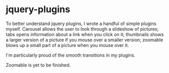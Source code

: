 # jquery-plugins

To better understand jquery plugins, I wrote a handful of simple plugins myself. Carousel allows the user to look through a slideshow of pictures; tabs opens information about a link when you click on it; thumbnails shows a larger version of a picture if you mouse over a smaller version; zoomable blows up a small part of a picture when you mouse over it. 

I'm particularly proud of the smooth transitions in my plugins. 

Zoomable is yet to be finished. 
